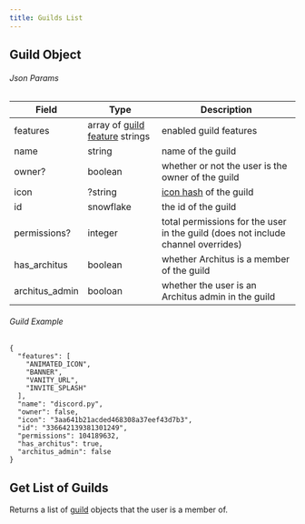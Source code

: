 ```yaml
---
title: Guilds List
---
```


## Guild Object
###### Json Params
| Field  | Type                                          | Description                                                                   |
| ------ | --------------------------------------------- | ----------------------------------------------------------------------------- |
| features | array of [guild feature](https://discordapp.com/developers/docs/resources/guild#guild-object-guild-features) strings | enabled guild features |
| name | string | name of the guild |
| owner? | boolean | whether or not the user is the owner of the guild |
| icon | ?string | [icon hash](https://discordapp.com/developers/docs/reference#image-formatting) of the guild |
| id | snowflake | the id of the guild |
| permissions? | integer | total permissions for the user in the guild (does not include channel overrides) |
| has_architus | boolean | whether Architus is a member of the guild |
| architus_admin | booloan | whether the user is an Architus admin in the guild |

###### Guild Example
```
{
  "features": [
    "ANIMATED_ICON",
    "BANNER",
    "VANITY_URL",
    "INVITE_SPLASH"
  ],
  "name": "discord.py",
  "owner": false,
  "icon": "3aa641b21acded468308a37eef43d7b3",
  "id": "336642139381301249",
  "permissions": 104189632,
  "has_architus": true,
  "architus_admin": false
}
```

## Get List of Guilds

<Route method="GET" path="/guilds" auth />

Returns a list of [guild](#guild-object) objects that the user is a member of.

